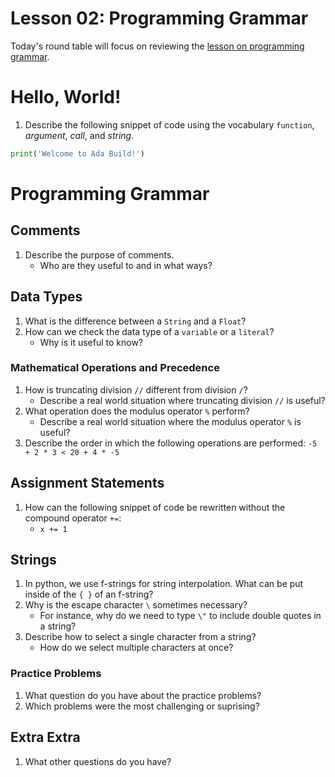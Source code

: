# Lesson 02: Programming Grammar

Today's round table will focus on reviewing the [lesson on programming grammar](https://colab.research.google.com/drive/1kfE-bujlwiJoDxTWIXa8u1GPGDJAnjvS?usp=sharing).

# Hello, World!

1. Describe the following snippet of code using the vocabulary `function`, *argument*, *call*, and *string*.

```python
print('Welcome to Ada Build!')
```

# Programming Grammar

## Comments
1. Describe the purpose of comments. 
    * Who are they useful to and in what ways?
    
## Data Types

1. What is the difference between a `String` and a `Float`?
1. How can we check the data type of a `variable` or a `literal`?
    - Why is it useful to know?

### Mathematical Operations and Precedence

1. How is truncating division `//` different from division `/`?
    * Describe a real world situation where truncating division `//` is useful?
1. What operation does the modulus operator `%` perform?
    * Describe a real world situation where the modulus operator `%` is useful?
1. Describe the order in which the following operations are performed:
    `-5 + 2 * 3 < 20 + 4 * -5`

## Assignment Statements

1. How can the following snippet of code be rewritten without the compound operator `+=`:
     * `x += 1`

## Strings

1. In python, we use f-strings for string interpolation. What can be put inside of the `{ }` of an f-string?
1. Why is the escape character `\` sometimes necessary? 
    * For instance, why do we need to type `\"` to include double quotes in a string?
1. Describe how to select a single character from a string?
    * How do we select multiple characters at once?

### Practice Problems

1. What question do you have about the practice problems?
1. Which problems were the most challenging or suprising?

## Extra Extra

1. What other questions do you have?
